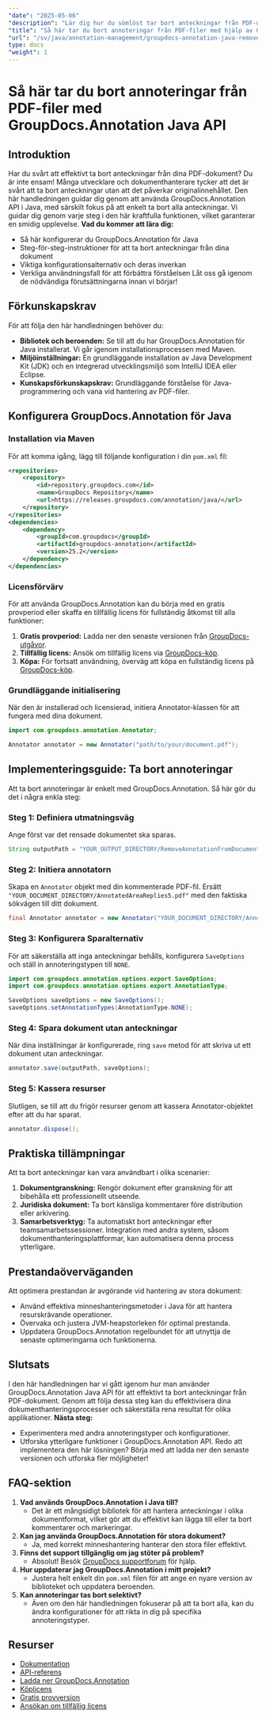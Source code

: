 ```yaml
---
"date": "2025-05-06"
"description": "Lär dig hur du sömlöst tar bort anteckningar från PDF-dokument med GroupDocs.Annotation API i Java. Följ vår steg-för-steg-guide för effektiv dokumenthantering."
"title": "Så här tar du bort annoteringar från PDF-filer med hjälp av GroupDocs.Annotation Java API"
"url": "/sv/java/annotation-management/groupdocs-annotation-java-remove-pdf-annotations/"
type: docs
"weight": 1
---
```


# Så här tar du bort annoteringar från PDF-filer med GroupDocs.Annotation Java API
## Introduktion
Har du svårt att effektivt ta bort anteckningar från dina PDF-dokument? Du är inte ensam! Många utvecklare och dokumenthanterare tycker att det är svårt att ta bort anteckningar utan att det påverkar originalinnehållet. Den här handledningen guidar dig genom att använda GroupDocs.Annotation API i Java, med särskilt fokus på att enkelt ta bort alla anteckningar. Vi guidar dig genom varje steg i den här kraftfulla funktionen, vilket garanterar en smidig upplevelse.
**Vad du kommer att lära dig:**
- Så här konfigurerar du GroupDocs.Annotation för Java
- Steg-för-steg-instruktioner för att ta bort anteckningar från dina dokument
- Viktiga konfigurationsalternativ och deras inverkan
- Verkliga användningsfall för att förbättra förståelsen
Låt oss gå igenom de nödvändiga förutsättningarna innan vi börjar!
## Förkunskapskrav
För att följa den här handledningen behöver du:
- **Bibliotek och beroenden:** Se till att du har GroupDocs.Annotation för Java installerat. Vi går igenom installationsprocessen med Maven.
- **Miljöinställningar:** En grundläggande installation av Java Development Kit (JDK) och en integrerad utvecklingsmiljö som IntelliJ IDEA eller Eclipse.
- **Kunskapsförkunskapskrav:** Grundläggande förståelse för Java-programmering och vana vid hantering av PDF-filer.
## Konfigurera GroupDocs.Annotation för Java
### Installation via Maven
För att komma igång, lägg till följande konfiguration i din `pom.xml` fil:
```xml
<repositories>
    <repository>
        <id>repository.groupdocs.com</id>
        <name>GroupDocs Repository</name>
        <url>https://releases.groupdocs.com/annotation/java/</url>
    </repository>
</repositories>
<dependencies>
    <dependency>
        <groupId>com.groupdocs</groupId>
        <artifactId>groupdocs-annotation</artifactId>
        <version>25.2</version>
    </dependency>
</dependencies>
```
### Licensförvärv
För att använda GroupDocs.Annotation kan du börja med en gratis provperiod eller skaffa en tillfällig licens för fullständig åtkomst till alla funktioner:
1. **Gratis provperiod:** Ladda ner den senaste versionen från [GroupDocs-utgåvor](https://releases.groupdocs.com/annotation/java/).
2. **Tillfällig licens:** Ansök om tillfällig licens via [GroupDocs-köp](https://purchase.groupdocs.com/temporary-license/).
3. **Köpa:** För fortsatt användning, överväg att köpa en fullständig licens på [GroupDocs-köp](https://purchase.groupdocs.com/buy).
### Grundläggande initialisering
När den är installerad och licensierad, initiera Annotator-klassen för att fungera med dina dokument.
```java
import com.groupdocs.annotation.Annotator;

Annotator annotator = new Annotator("path/to/your/document.pdf");
```
## Implementeringsguide: Ta bort annoteringar
Att ta bort annoteringar är enkelt med GroupDocs.Annotation. Så här gör du det i några enkla steg:
### Steg 1: Definiera utmatningsväg
Ange först var det rensade dokumentet ska sparas.
```java
String outputPath = "YOUR_OUTPUT_DIRECTORY/RemoveAnnotationFromDocument.pdf"; // Uppdatera med din väg
```
### Steg 2: Initiera annotatorn
Skapa en `Annotator` objekt med din kommenterade PDF-fil. Ersätt `"YOUR_DOCUMENT_DIRECTORY/AnnotatedAreaReplies5.pdf"` med den faktiska sökvägen till ditt dokument.
```java
final Annotator annotator = new Annotator("YOUR_DOCUMENT_DIRECTORY/AnnotatedAreaReplies5.pdf");
```
### Steg 3: Konfigurera Sparalternativ
För att säkerställa att inga anteckningar behålls, konfigurera `SaveOptions` och ställ in annoteringstypen till `NONE`.
```java
import com.groupdocs.annotation.options.export.SaveOptions;
import com.groupdocs.annotation.options.export.AnnotationType;

SaveOptions saveOptions = new SaveOptions();
saveOptions.setAnnotationTypes(AnnotationType.NONE);
```
### Steg 4: Spara dokument utan anteckningar
När dina inställningar är konfigurerade, ring `save` metod för att skriva ut ett dokument utan anteckningar.
```java
annotator.save(outputPath, saveOptions);
```
### Steg 5: Kassera resurser
Slutligen, se till att du frigör resurser genom att kassera Annotator-objektet efter att du har sparat.
```java
annotator.dispose();
```
## Praktiska tillämpningar
Att ta bort anteckningar kan vara användbart i olika scenarier:
1. **Dokumentgranskning:** Rengör dokument efter granskning för att bibehålla ett professionellt utseende.
2. **Juridiska dokument:** Ta bort känsliga kommentarer före distribution eller arkivering.
3. **Samarbetsverktyg:** Ta automatiskt bort anteckningar efter teamsamarbetssessioner.
Integration med andra system, såsom dokumenthanteringsplattformar, kan automatisera denna process ytterligare.
## Prestandaöverväganden
Att optimera prestandan är avgörande vid hantering av stora dokument:
- Använd effektiva minneshanteringsmetoder i Java för att hantera resurskrävande operationer.
- Övervaka och justera JVM-heapstorleken för optimal prestanda.
- Uppdatera GroupDocs.Annotation regelbundet för att utnyttja de senaste optimeringarna och funktionerna.
## Slutsats
I den här handledningen har vi gått igenom hur man använder GroupDocs.Annotation Java API för att effektivt ta bort anteckningar från PDF-dokument. Genom att följa dessa steg kan du effektivisera dina dokumenthanteringsprocesser och säkerställa rena resultat för olika applikationer.
**Nästa steg:**
- Experimentera med andra annoteringstyper och konfigurationer.
- Utforska ytterligare funktioner i GroupDocs.Annotation API.
Redo att implementera den här lösningen? Börja med att ladda ner den senaste versionen och utforska fler möjligheter!
## FAQ-sektion
1. **Vad används GroupDocs.Annotation i Java till?**
   - Det är ett mångsidigt bibliotek för att hantera anteckningar i olika dokumentformat, vilket gör att du effektivt kan lägga till eller ta bort kommentarer och markeringar.
2. **Kan jag använda GroupDocs.Annotation för stora dokument?**
   - Ja, med korrekt minneshantering hanterar den stora filer effektivt.
3. **Finns det support tillgänglig om jag stöter på problem?**
   - Absolut! Besök [GroupDocs supportforum](https://forum.groupdocs.com/c/annotation/) för hjälp.
4. **Hur uppdaterar jag GroupDocs.Annotation i mitt projekt?**
   - Justera helt enkelt din `pom.xml` filen för att ange en nyare version av biblioteket och uppdatera beroenden.
5. **Kan annoteringar tas bort selektivt?**
   - Även om den här handledningen fokuserar på att ta bort alla, kan du ändra konfigurationer för att rikta in dig på specifika annoteringstyper.
## Resurser
- [Dokumentation](https://docs.groupdocs.com/annotation/java/)
- [API-referens](https://reference.groupdocs.com/annotation/java/)
- [Ladda ner GroupDocs.Annotation](https://releases.groupdocs.com/annotation/java/)
- [Köplicens](https://purchase.groupdocs.com/buy)
- [Gratis provversion](https://releases.groupdocs.com/annotation/java/)
- [Ansökan om tillfällig licens](https://purchase.groupdocs.com/temporary-license/)